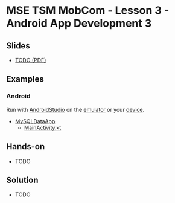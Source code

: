 # MSE TSM MobCom - Lesson 3 - Android App Development 3
## Slides
* [TODO (PDF)](http://www.tamberg.org/mse/2025/hs/TSM_MobCom_TODO.pdf)

## Examples
### Android
Run with [AndroidStudio](https://developer.android.com/studio) on the [emulator](https://developer.android.com/codelabs/basic-android-kotlin-compose-emulator) or your [device](https://developer.android.com/codelabs/basic-android-kotlin-compose-connect-device).

* [MySQLDataApp](Android/MySQLDataApp)
    * [MainActivity.kt](Android/MySQLDataApp/app/src/main/java/com/example/mysqldataapp/MainActivity.kt)

## Hands-on
* TODO

## Solution
* TODO
